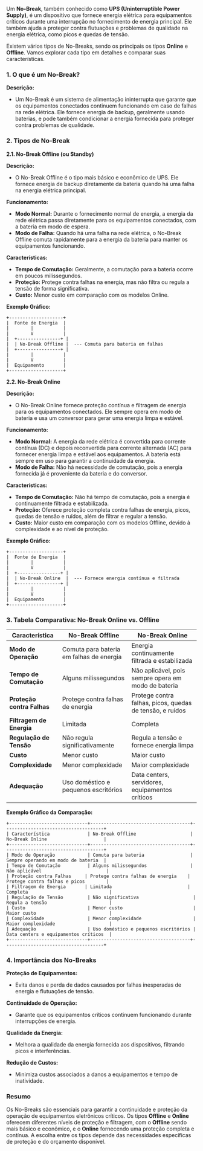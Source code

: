 Um **No-Break**, também conhecido como **UPS (Uninterruptible Power Supply)**, é um dispositivo que fornece energia elétrica para equipamentos críticos durante uma interrupção no fornecimento de energia principal. Ele também ajuda a proteger contra flutuações e problemas de qualidade na energia elétrica, como picos e quedas de tensão.

Existem vários tipos de No-Breaks, sendo os principais os tipos **Online** e **Offline**. Vamos explorar cada tipo em detalhes e comparar suas características.

### **1. O que é um No-Break?**

**Descrição:**
- Um No-Break é um sistema de alimentação ininterrupta que garante que os equipamentos conectados continuem funcionando em caso de falhas na rede elétrica. Ele fornece energia de backup, geralmente usando baterias, e pode também condicionar a energia fornecida para proteger contra problemas de qualidade.

### **2. Tipos de No-Break**

**2.1. No-Break Offline (ou Standby)**

**Descrição:**
- O No-Break Offline é o tipo mais básico e econômico de UPS. Ele fornece energia de backup diretamente da bateria quando há uma falha na energia elétrica principal.

**Funcionamento:**
- **Modo Normal:** Durante o fornecimento normal de energia, a energia da rede elétrica passa diretamente para os equipamentos conectados, com a bateria em modo de espera.
- **Modo de Falha:** Quando há uma falha na rede elétrica, o No-Break Offline comuta rapidamente para a energia da bateria para manter os equipamentos funcionando. 

**Características:**
- **Tempo de Comutação:** Geralmente, a comutação para a bateria ocorre em poucos milissegundos.
- **Proteção:** Protege contra falhas na energia, mas não filtra ou regula a tensão de forma significativa.
- **Custo:** Menor custo em comparação com os modelos Online.

**Exemplo Gráfico:**

```
+--------------------+
|  Fonte de Energia  |
|        |           |
|        V           |
|  +----------------+ |
|  | No-Break Offline |  --- Comuta para bateria em falhas
|  +----------------+ |
|        |           |
|        V           |
|  Equipamento       |
+--------------------+
```

**2.2. No-Break Online**

**Descrição:**
- O No-Break Online fornece proteção contínua e filtragem de energia para os equipamentos conectados. Ele sempre opera em modo de bateria e usa um conversor para gerar uma energia limpa e estável.

**Funcionamento:**
- **Modo Normal:** A energia da rede elétrica é convertida para corrente contínua (DC) e depois reconvertida para corrente alternada (AC) para fornecer energia limpa e estável aos equipamentos. A bateria está sempre em uso para garantir a continuidade da energia.
- **Modo de Falha:** Não há necessidade de comutação, pois a energia fornecida já é proveniente da bateria e do conversor.

**Características:**
- **Tempo de Comutação:** Não há tempo de comutação, pois a energia é continuamente filtrada e estabilizada.
- **Proteção:** Oferece proteção completa contra falhas de energia, picos, quedas de tensão e ruídos, além de filtrar e regular a tensão.
- **Custo:** Maior custo em comparação com os modelos Offline, devido à complexidade e ao nível de proteção.

**Exemplo Gráfico:**

```
+--------------------+
|  Fonte de Energia  |
|        |           |
|        V           |
|  +----------------+ |
|  | No-Break Online  |  --- Fornece energia contínua e filtrada
|  +----------------+ |
|        |           |
|        V           |
|  Equipamento       |
+--------------------+
```

### **3. Tabela Comparativa: No-Break Online vs. Offline**

| **Característica**       | **No-Break Offline**                     | **No-Break Online**                     |
|--------------------------|-----------------------------------------|-----------------------------------------|
| **Modo de Operação**     | Comuta para bateria em falhas de energia| Energia continuamente filtrada e estabilizada |
| **Tempo de Comutação**   | Alguns milissegundos                     | Não aplicável, pois sempre opera em modo de bateria |
| **Proteção contra Falhas** | Protege contra falhas de energia        | Protege contra falhas, picos, quedas de tensão, e ruídos |
| **Filtragem de Energia** | Limitada                                | Completa                                |
| **Regulação de Tensão**  | Não regula significativamente            | Regula a tensão e fornece energia limpa |
| **Custo**                | Menor custo                              | Maior custo                             |
| **Complexidade**         | Menor complexidade                       | Maior complexidade                       |
| **Adequação**            | Uso doméstico e pequenos escritórios    | Data centers, servidores, equipamentos críticos |

**Exemplo Gráfico da Comparação:**

```
+-----------------------------+-------------------------------------+-------------------------------------+
| Característica              | No-Break Offline                    | No-Break Online                     |
+-----------------------------+-------------------------------------+-------------------------------------+
| Modo de Operação            | Comuta para bateria                 | Sempre operando em modo de bateria  |
| Tempo de Comutação          | Alguns milissegundos                | Não aplicável                        |
| Proteção contra Falhas     | Protege contra falhas de energia    | Protege contra falhas e picos        |
| Filtragem de Energia       | Limitada                            | Completa                              |
| Regulação de Tensão         | Não significativa                    | Regula a tensão                       |
| Custo                       | Menor custo                          | Maior custo                           |
| Complexidade                | Menor complexidade                   | Maior complexidade                    |
| Adequação                   | Uso doméstico e pequenos escritórios | Data centers e equipamentos críticos  |
+-----------------------------+-------------------------------------+-------------------------------------+
```

### **4. Importância dos No-Breaks**

**Proteção de Equipamentos:**
- Evita danos e perda de dados causados por falhas inesperadas de energia e flutuações de tensão.

**Continuidade de Operação:**
- Garante que os equipamentos críticos continuem funcionando durante interrupções de energia.

**Qualidade da Energia:**
- Melhora a qualidade da energia fornecida aos dispositivos, filtrando picos e interferências.

**Redução de Custos:**
- Minimiza custos associados a danos a equipamentos e tempo de inatividade.

### **Resumo**

Os No-Breaks são essenciais para garantir a continuidade e proteção da operação de equipamentos eletrônicos críticos. Os tipos **Offline** e **Online** oferecem diferentes níveis de proteção e filtragem, com o **Offline** sendo mais básico e econômico, e o **Online** fornecendo uma proteção completa e contínua. A escolha entre os tipos depende das necessidades específicas de proteção e do orçamento disponível.

